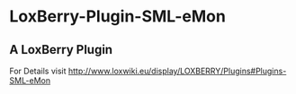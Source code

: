# LoxBerry-Plugin-SML-eMon
A LoxBerry Plugin
-
For Details visit http://www.loxwiki.eu/display/LOXBERRY/Plugins#Plugins-SML-eMon
